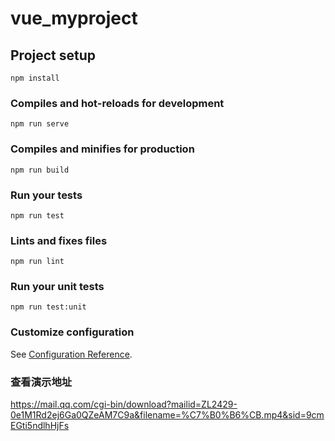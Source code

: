 # vue_myproject

## Project setup
```
npm install
```

### Compiles and hot-reloads for development
```
npm run serve
```

### Compiles and minifies for production
```
npm run build
```

### Run your tests
```
npm run test
```

### Lints and fixes files
```
npm run lint
```

### Run your unit tests
```
npm run test:unit
```

### Customize configuration
See [Configuration Reference](https://cli.vuejs.org/config/).
### 查看演示地址
https://mail.qq.com/cgi-bin/download?mailid=ZL2429-0e1M1Rd2ej6Ga0QZeAM7C9a&filename=%C7%B0%B6%CB.mp4&sid=9cmEGti5ndlhHjFs
